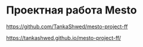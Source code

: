 # Проектная работа Mesto

https://github.com/TankaShwed/mesto-project-ff

https://tankashwed.github.io/mesto-project-ff/
